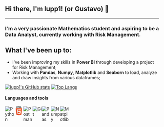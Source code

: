 <!--    Headings    -->

## Hi there, I'm **lupp1! (or Gustavo)**  :wave: 
___
### **I'm a very passionate Mathematics student and aspiring to be a Data Analyst, currently working with Risk Management.**

## What I've been up to: 
* I've been improving my skills in **Power BI** through developing a project for Risk Management;
* Working with **Pandas**, **Numpy**, **Matplotlib** and **Seaborn** to load, analyze and draw insights from various dataframes;

[![lupp1's GitHub stats](https://github-readme-stats.vercel.app/api?username=lupp1)](https://github.com/anuraghazra/github-readme-stats) [![Top Langs](https://github-readme-stats.vercel.app/api/top-langs/?username=lupp1)](https://github.com/anuraghazra/github-readme-stats)

#### **Languages and tools**

<img align="left" alt="Python" width="30px" src="https://www.marinedatascience.co/img/software/logo_python.png" />

<img align="left" alt="HTML" width="30px" src="https://raw.githubusercontent.com/devicons/devicon/master/icons/html5/html5-original-wordmark.svg" />

<img align="left" alt="Postman" width="30px" src="https://img4.orsoon.com:8901/ico/202105/14080132_d1f510076a.png" />

<img align="left" alt="Git" width="30px" src="https://hackthestuff.com/uploads/subCategories/logo-git.png" />

<img align="left" alt="Pandas" width="30px" src="https://upload.wikimedia.org/wikipedia/commons/thumb/2/22/Pandas_mark.svg/1200px-Pandas_mark.svg.png" />

<img align="left" alt="Numpy" width="30px" src="https://user-images.githubusercontent.com/67586773/105040771-43887300-5a88-11eb-9f01-bee100b9ef22.png" />


<img align="left" alt="Matplotlib" width="30px" src="https://upload.wikimedia.org/wikipedia/commons/thumb/0/01/Created_with_Matplotlib-logo.svg/2048px-Created_with_Matplotlib-logo.svg.png" />
